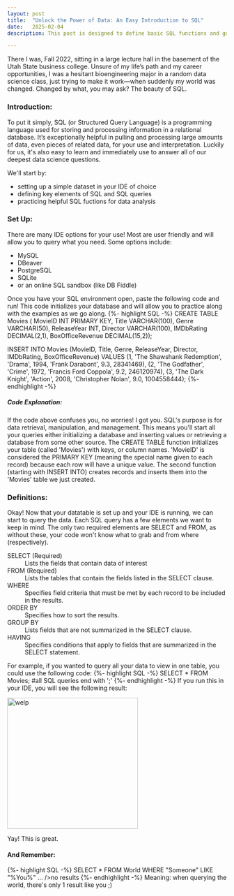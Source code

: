 ```yaml
---
layout: post
title:  "Unlock the Power of Data: An Easy Introduction to SQL"
date:   2025-02-04
description: This post is designed to define basic SQL functions and guide you through your first SQL query as you enter the world of data science.  

---
```


<p class="intro"><span class="dropcap">T</span>here I was, Fall 2022, sitting in a large lecture hall in the basement of the Utah State business college. Unsure of my life’s path and my career opportunities, I was a hesitant bioengineering major in a random data science class, just trying to make it work—when suddenly my world was changed. Changed by what, you may ask? The beauty of SQL. </p>

### Introduction:
To put it simply, SQL (or Structured Query Language) is a programming language used for storing and processing information in a relational database. It’s exceptionally helpful in pulling and processing large amounts of data, even pieces of related data, for your use and interpretation. Luckily for us, it's also easy to learn and immediately use to answer all of our deepest data science questions. 

We'll start by:
* setting up a simple dataset in your IDE of choice
* defining key elements of SQL and SQL queries
* practicing helpful SQL fuctions for data analysis

### Set Up:
There are many IDE options for your use! Most are user friendly and will allow you to query what you need. Some options include:
* MySQL
* DBeaver
* PostgreSQL
* SQLite
* or an online SQL sandbox (like DB Fiddle)

Once you have your SQL environment open, paste the following code and run! This code initializes your database and will allow you to practice along with the examples as we go along. 
{%- highlight SQL -%}
CREATE TABLE Movies (
    MovieID INT PRIMARY KEY,
    Title VARCHAR(100),
    Genre VARCHAR(50),
    ReleaseYear INT,
    Director VARCHAR(100),
    IMDbRating DECIMAL(2,1),
    BoxOfficeRevenue DECIMAL(15,2)); 

INSERT INTO Movies (MovieID, Title, Genre, ReleaseYear, Director, IMDbRating, BoxOfficeRevenue)
VALUES
(1, 'The Shawshank Redemption', 'Drama', 1994, 'Frank Darabont', 9.3, 28341469),
(2, 'The Godfather', 'Crime', 1972, 'Francis Ford Coppola', 9.2, 246120974),
(3, 'The Dark Knight', 'Action', 2008, 'Christopher Nolan', 9.0, 1004558444); 
{%- endhighlight -%}

##### Code Explanation:
If the code above confuses you, no worries! I got you. SQL's purpose is for data retrieval, manipulation, and management. This means you'll start all your queries either initializing a database and inserting values or retrieving a database from some other source. The CREATE TABLE function initializes your table (called 'Movies') with keys, or column names. 'MovieID' is considered the PRIMARY KEY (meaning the special name given to each record) because each row will have a unique value.
The second function (starting with INSERT INTO) creates records and inserts them into the 'Movies' table we just created.

### Definitions:
Okay! Now that your datatable is set up and your IDE is running, we can start to query the data. Each SQL query has a few elements we want to keep in mind. The only two required elements are SELECT and FROM, as without these, your code won't know what to grab and from where (respectively).  

<dl>
  <dt>SELECT (Required)</dt>
  <dd>Lists the fields that contain data of interest
  </dd>
  <dt>FROM (Required)</dt>
  <dd>Lists the tables that contain the fields listed in the SELECT clause.</dd>
  <dt>WHERE</dt>
  <dd>Specifies field criteria that must be met by each record to be included in the results.</dd>
  <dt>ORDER BY</dt>
  <dd>Specifies how to sort the results.</dd>
  <dt>GROUP BY</dt>
  <dd> Lists fields that are not summarized in the SELECT clause.</dd>
  <dt>HAVING</dt>
  <dd>Specifies conditions that apply to fields that are summarized in the SELECT statement.</dd>
</dl>

For example, if you wanted to query all your data to view in one table, you could use the following code:
{%- highlight SQL -%}
SELECT *
FROM Movies; #all SQL queries end with ';'
{%- endhighlight -%}
If you run this in your IDE, you will see the following result:

<img src="{{site.url}}/{{site.baseurl}}\Users\gabri\Downloads\Screenshot2.jpg" alt="welp" style="width:300px;"/>

Yay! This is great. 










#### And Remember:
{%- highlight SQL -%}
SELECT *
FROM World
WHERE "Someone"
LIKE "%You%"
...
/>no results
{%- endhighlight -%}
Meaning: when querying the world, there's only 1 result like you ;)